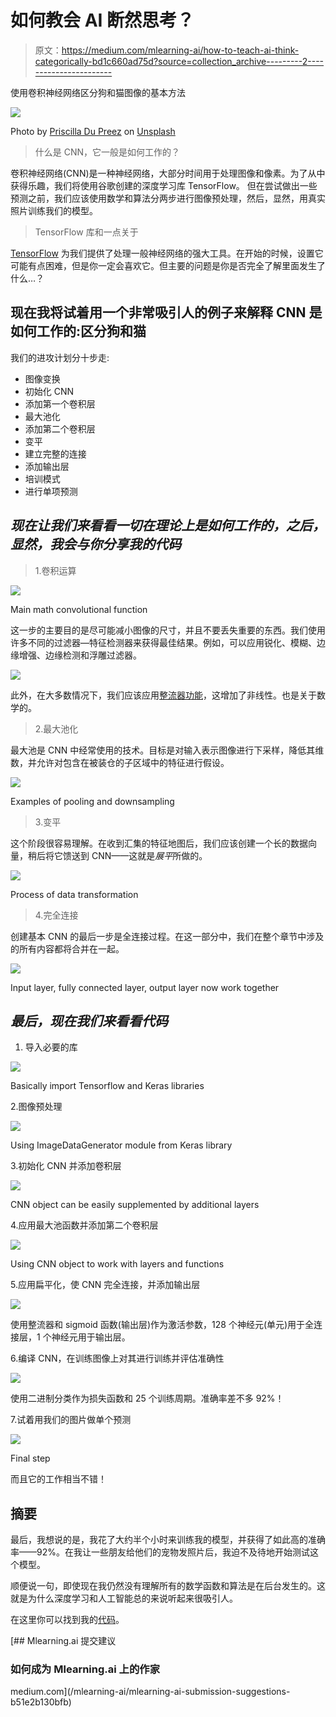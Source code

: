 # 如何教会 AI 断然思考？

> 原文：<https://medium.com/mlearning-ai/how-to-teach-ai-think-categorically-bd1c660ad75d?source=collection_archive---------2----------------------->

使用卷积神经网络区分狗和猫图像的基本方法

![](img/41d6253954edc26b564dc9df52bdc106.png)

Photo by [Priscilla Du Preez](https://unsplash.com/@priscilladupreez?utm_source=medium&utm_medium=referral) on [Unsplash](https://unsplash.com?utm_source=medium&utm_medium=referral)

> 什么是 CNN，它一般是如何工作的？

卷积神经网络(CNN)是一种神经网络，大部分时间用于处理图像和像素。为了从中获得乐趣，我们将使用谷歌创建的深度学习库 TensorFlow。
但在尝试做出一些预测之前，我们应该使用数学和算法分两步进行图像预处理，然后，显然，用真实照片训练我们的模型。

> TensorFlow 库和一点关于

[TensorFlow](https://www.tensorflow.org) 为我们提供了处理一般神经网络的强大工具。在开始的时候，设置它可能有点困难，但是你一定会喜欢它。但主要的问题是你是否完全了解里面发生了什么…？

## 现在我将试着用一个非常吸引人的例子来解释 CNN 是如何工作的:区分狗和猫

我们的进攻计划分十步走:

*   图像变换
*   初始化 CNN
*   添加第一个卷积层
*   最大池化
*   添加第二个卷积层
*   变平
*   建立完整的连接
*   添加输出层
*   培训模式
*   进行单项预测

## *现在让我们来看看一切在理论上是如何工作的，之后，显然，我会与你分享我的代码*

> 1.卷积运算

![](img/9108a80d79355d43f07ff67548debf99.png)

Main math convolutional function

这一步的主要目的是尽可能减小图像的尺寸，并且不要丢失重要的东西。我们使用许多不同的过滤器—特征检测器来获得最佳结果。例如，可以应用锐化、模糊、边缘增强、边缘检测和浮雕过滤器。

![](img/7c1522f887c5a401eebbb00c04c07ddf.png)

此外，在大多数情况下，我们应该应用[整流器功能](https://en.wikipedia.org/wiki/Rectifier_(neural_networks))，这增加了非线性。也是关于数学的。

> 2.最大池化

最大池是 CNN 中经常使用的技术。目标是对输入表示图像进行下采样，降低其维数，并允许对包含在被装仓的子区域中的特征进行假设。

![](img/43954b142e38584b11b6c9c451328ea9.png)

Examples of pooling and downsampling

> 3.变平

这个阶段很容易理解。在收到汇集的特征地图后，我们应该创建一个长的数据向量，稍后将它馈送到 CNN——这就是*展平*所做的。

![](img/2a4e84a3ac4de8807885609233f61327.png)

Process of data transformation

> 4.完全连接

创建基本 CNN 的最后一步是全连接过程。在这一部分中，我们在整个章节中涉及的所有内容都将合并在一起。

![](img/0da73b236d90e37ec2e84fc3f200bb4c.png)

Input layer, fully connected layer, output layer now work together

## *最后，现在我们来看看代码*

1.  导入必要的库

![](img/f2202ab8c9e4d677bf7cda9aa69742e7.png)

Basically import Tensorflow and Keras libraries

2.图像预处理

![](img/d58db9fedd92f94e97cffdb132b6a588.png)

Using ImageDataGenerator module from Keras library

3.初始化 CNN 并添加卷积层

![](img/5cc0c8346cd6c72bb5f62dc2db24756e.png)

CNN object can be easily supplemented by additional layers

4.应用最大池函数并添加第二个卷积层

![](img/7f3804382b8282487ea8dcf2a4ff242a.png)

Using CNN object to work with layers and functions

5.应用扁平化，使 CNN 完全连接，并添加输出层

![](img/c50dd2401ca9ded1726a02a583e1fc2a.png)

使用整流器和 sigmoid 函数(输出层)作为激活参数，128 个神经元(单元)用于全连接层，1 个神经元用于输出层。

6.编译 CNN，在训练图像上对其进行训练并评估准确性

![](img/ce5ac26d37b8f7cfc0a1c209b16bfd16.png)

使用二进制分类作为损失函数和 25 个训练周期。准确率差不多 92%！

7.试着用我们的图片做单个预测

![](img/da91c2754fa61831ea9d246a4c2a7df6.png)

Final step

而且它的工作相当不错！

## 摘要

最后，我想说的是，我花了大约半个小时来训练我的模型，并获得了如此高的准确率——92%。在我让一些朋友给他们的宠物发照片后，我迫不及待地开始测试这个模型。

顺便说一句，即使现在我仍然没有理解所有的数学函数和算法是在后台发生的。这就是为什么深度学习和人工智能总的来说听起来很吸引人。

在这里你可以找到我的[代码](https://github.com/voytmv/DogCatCNNproject)。

[](/mlearning-ai/mlearning-ai-submission-suggestions-b51e2b130bfb) [## Mlearning.ai 提交建议

### 如何成为 Mlearning.ai 上的作家

medium.com](/mlearning-ai/mlearning-ai-submission-suggestions-b51e2b130bfb)
